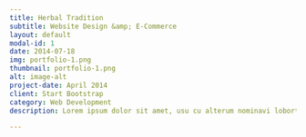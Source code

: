 ```yaml
---
title: Herbal Tradition
subtitle: Website Design &amp; E-Commerce
layout: default
modal-id: 1
date: 2014-07-18
img: portfolio-1.png
thumbnail: portfolio-1.png
alt: image-alt
project-date: April 2014
client: Start Bootstrap
category: Web Development
description: Lorem ipsum dolor sit amet, usu cu alterum nominavi lobortis. At duo novum diceret. Tantas apeirian vix et, usu sanctus postulant inciderint ut, populo diceret necessitatibus in vim. Cu eum dicam feugiat noluisse.

---
```

